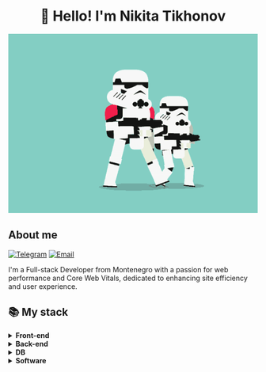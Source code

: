 <h1 align="center">👋 Hello! I'm Nikita Tikhonov </h1>

<p align="center">
 <img width="600" src="assets/giphy.gif" alt="snake"/>
</p>

## About me
[![Telegram](https://img.shields.io/badge/-Telegram-2CA5E0?style=flat&logo=telegram&logoColor=white)](https://tlgg.ru/Tciganskybaron01)
[![Email](https://img.shields.io/badge/-Email-D14836?style=flat&logo=gmail&logoColor=white)](mailto:Tihonov.n.01@gmail.com)

I'm a Full-stack Developer from Montenegro with a passion for web performance and Core Web Vitals, dedicated to enhancing site efficiency and user experience.

## 📚 My stack

<details align="left">
  <summary><b>Front-end</b></summary>
  <p>
    <img src="https://skillicons.dev/icons?i=react,nextjs,graphql,js,ts,redux,html,css,sass,figma,materialui,bootstrap&perline=7" />
  </p>
</details>

<details align="left">
  <summary><b>Back-end</b></summary>
  <p>
    <img src="https://skillicons.dev/icons?i=nodejs,express,rabbitmq,linux,docker&perline=7" />
  </p>
</details>

<details align="left">
  <summary><b>DB</b></summary>
  <p>
    <img src="https://skillicons.dev/icons?i=mysql,postgres,sequelize,mongodb,ultimate&perline=7" />
  </p>
</details>

<details align="left">
  <summary><b>Software</b></summary>
  <p>
    <img src="https://skillicons.dev/icons?i=visualstudio,github,postman,ultimate&perline=7" />
  </p>
</details>
